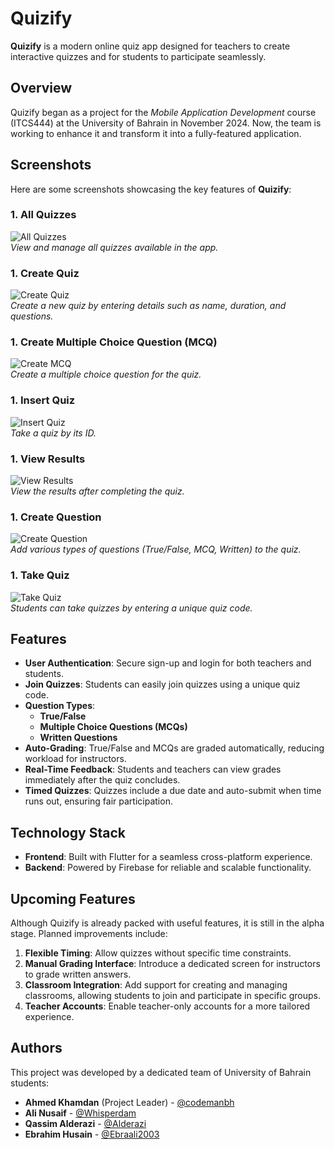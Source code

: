 # Quizify

**Quizify** is a modern online quiz app designed for teachers to create interactive quizzes and for students to participate seamlessly.


## Overview  
Quizify began as a project for the *Mobile Application Development* course (ITCS444) at the University of Bahrain in November 2024. Now, the team is working to enhance it and transform it into a fully-featured application.

## Screenshots

Here are some screenshots showcasing the key features of **Quizify**:

### 1. All Quizzes
![All Quizzes](./readme_assets/all_quizes.png)  
*View and manage all quizzes available in the app.*

### 1. Create Quiz
![Create Quiz](./readme_assets/create_quiz.png)  
*Create a new quiz by entering details such as name, duration, and questions.*

### 1. Create Multiple Choice Question (MCQ)
![Create MCQ](./readme_assets/create_question_mcq.png)  
*Create a multiple choice question for the quiz.*

### 1. Insert Quiz
![Insert Quiz](./readme_assets/insert_quiz.png)  
*Take a quiz by its ID.*

### 1. View Results
![View Results](./readme_assets/view_results.png)  
*View the results after completing the quiz.*

### 1. Create Question
![Create Question](./readme_assets/create_question.png)  
*Add various types of questions (True/False, MCQ, Written) to the quiz.*



### 1. Take Quiz
![Take Quiz](./readme_assets/take_quiz.png)  
*Students can take quizzes by entering a unique quiz code.*

## Features  

- **User Authentication**: Secure sign-up and login for both teachers and students.  
- **Join Quizzes**: Students can easily join quizzes using a unique quiz code.  
- **Question Types**:  
  - **True/False**  
  - **Multiple Choice Questions (MCQs)**  
  - **Written Questions**  
- **Auto-Grading**: True/False and MCQs are graded automatically, reducing workload for instructors.  
- **Real-Time Feedback**: Students and teachers can view grades immediately after the quiz concludes.  
- **Timed Quizzes**: Quizzes include a due date and auto-submit when time runs out, ensuring fair participation.  



## Technology Stack  

- **Frontend**: Built with Flutter for a seamless cross-platform experience.  
- **Backend**: Powered by Firebase for reliable and scalable functionality.  


## Upcoming Features  

Although Quizify is already packed with useful features, it is still in the alpha stage. Planned improvements include:  

1. **Flexible Timing**: Allow quizzes without specific time constraints.  
2. **Manual Grading Interface**: Introduce a dedicated screen for instructors to grade written answers.  
3. **Classroom Integration**: Add support for creating and managing classrooms, allowing students to join and participate in specific groups.  
4. **Teacher Accounts**: Enable teacher-only accounts for a more tailored experience.  


## Authors  

This project was developed by a dedicated team of University of Bahrain students:  

- **Ahmed Khamdan** (Project Leader) - [@codemanbh](https://github.com/codemanbh)  
- **Ali Nusaif** - [@Whisperdam](https://github.com/Whisperdam)  
- **Qassim Alderazi** - [@Alderazi](https://github.com/Alderazi)  
- **Ebrahim Husain** - [@Ebraali2003](https://github.com/Ebraali2003)  

